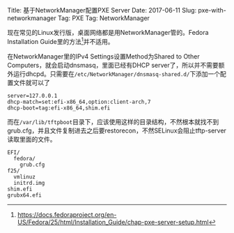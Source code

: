Title: 基于NetworkManager配置PXE Server
Date: 2017-06-11
Slug: pxe-with-networkmanager
Tag: PXE
Tag: NetworkManager

现在常见的Linux发行版，桌面网络都是用NetworkManager管的。Fedora Installation Guide里的方法[^#]并不适用。

[^#]: https://docs.fedoraproject.org/en-US/Fedora/25/html/Installation_Guide/chap-pxe-server-setup.html

<!-- more -->

在NetworkManager里的IPv4 Settings设置Method为Shared to Other Computers，就会启动dnsmasq，里面已经有DHCP server了，所以并不需要额外运行dhcpd。只需要在`/etc/NetworkManager/dnsmasq-shared.d/`下添加一个配置文件就可以了

    server=127.0.0.1
    dhcp-match=set:efi-x86_64,option:client-arch,7
    dhcp-boot=tag:efi-x86_64,shim.efi

而在`/var/lib/tftpboot`目录下，应该使用这样的目录结构，不然根本就找不到grub.cfg，并且文件复制进去之后要restorecon，不然SELinux会阻止tftp-server读取里面的文件。

    EFI/
      fedora/
        grub.cfg
    f25/
      vmlinuz
      initrd.img
    shim.efi
    grubx64.efi
